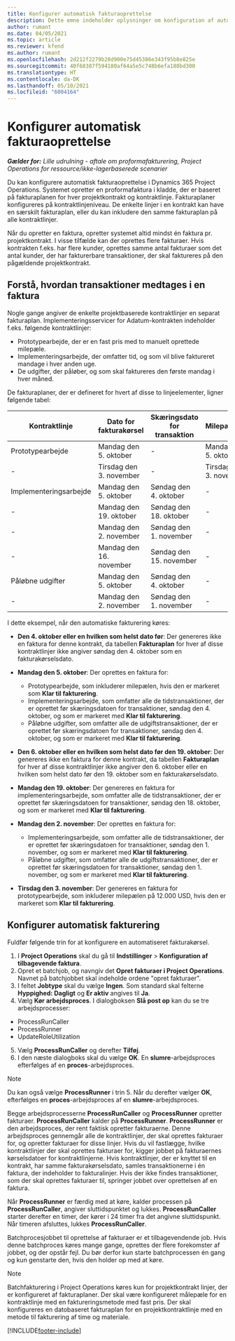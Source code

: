 ```yaml
---
title: Konfigurer automatisk fakturaoprettelse
description: Dette emne indeholder oplysninger om konfiguration af automatisk oprettelse af proformafakturaer.
author: rumant
ms.date: 04/05/2021
ms.topic: article
ms.reviewer: kfend
ms.author: rumant
ms.openlocfilehash: 2d212f2279b28d900e75d45386e343f95b8e825e
ms.sourcegitcommit: 40f68387f594180af64a5e5c748b6efa188bd300
ms.translationtype: HT
ms.contentlocale: da-DK
ms.lasthandoff: 05/10/2021
ms.locfileid: "6004164"
---
```

# <a name="set-up-automatic-invoice-creation"></a>Konfigurer automatisk fakturaoprettelse 
 
_**Gælder for:** Lille udrulning - aftale om proformafakturering, Project Operations for ressource/ikke-lagerbaserede scenarier_

Du kan konfigurere automatisk fakturaoprettelse i Dynamics 365 Project Operations. Systemet opretter en proformafaktura i kladde, der er baseret på fakturaplanen for hver projektkontrakt og kontraktlinje. Fakturaplaner konfigureres på kontraktlinjeniveau. De enkelte linjer i en kontrakt kan have en særskilt fakturaplan, eller du kan inkludere den samme fakturaplan på alle kontraktlinjer.

Når du opretter en faktura, opretter systemet altid mindst én faktura pr. projektkontrakt. I visse tilfælde kan der oprettes flere fakturaer. Hvis kontrakten f.eks. har flere kunder, oprettes samme antal fakturaer som det antal kunder, der har fakturerbare transaktioner, der skal faktureres på den pågældende projektkontrakt.

## <a name="understand-how-transactions-are-included-on-an-invoice"></a>Forstå, hvordan transaktioner medtages i en faktura 

Nogle gange angiver de enkelte projektbaserede kontraktlinjer en separat fakturaplan. Implementeringsservicer for Adatum-kontrakten indeholder f.eks. følgende kontraktlinjer:

- Prototypearbejde, der er en fast pris med to manuelt oprettede milepæle.
- Implementeringsarbejde, der omfatter tid, og som vil blive faktureret mandage i hver anden uge.
- De udgifter, der påløber, og som skal faktureres den første mandag i hver måned.

De fakturaplaner, der er defineret for hvert af disse to linjeelementer, ligner følgende tabel:

| Kontraktlinje | Dato for fakturakørsel | Skæringsdato for transaktion | Milepælsdato | Beløb for milepæl |
| --- | --- | --- | --- | --- |
| Prototypearbejde | Mandag den 5. oktober | - | Mandag den 5. oktober | 5000 USD |
| - | Tirsdag den 3. november | - | Tirsdag den 3. november | 12,000 USD |
| Implementeringsarbejde | Mandag den 5. oktober | Søndag den 4. oktober | - | - |
| - | Mandag den 19. oktober | Søndag den 18. oktober | - | - |
| - | Mandag den 2. november | Søndag den 1. november | - | - |
| - | Mandag den 16. november | Søndag den 15. november | - | - |
| Påløbne udgifter | Mandag den 5. oktober | Søndag den 4. oktober | - | - |
| - | Mandag den 2. november | Søndag den 1. november | - | - |

I dette eksempel, når den automatiske fakturering køres:

- **Den 4. oktober eller en hvilken som helst dato før**: Der genereres ikke en faktura for denne kontrakt, da tabellen **Fakturaplan** for hver af disse kontraktlinjer ikke angiver søndag den 4. oktober som en fakturakørselsdato.
- **Mandag den 5. oktober**: Der oprettes en faktura for:

    - Prototypearbejde, som inkluderer milepælen, hvis den er markeret som **Klar til fakturering**.
    - Implementeringsarbejde, som omfatter alle de tidstransaktioner, der er oprettet før skæringsdatoen for transaktioner, søndag den 4. oktober, og som er markeret med **Klar til fakturering**.
    - Påløbne udgifter, som omfatter alle de udgiftstransaktioner, der er oprettet før skæringsdatoen for transaktioner, søndag den 4. oktober, og som er markeret med **Klar til fakturering**.
  
- **Den 6. oktober eller en hvilken som helst dato før den 19. oktober**: Der genereres ikke en faktura for denne kontrakt, da tabellen **Fakturaplan** for hver af disse kontraktlinjer ikke angiver den 6. oktober eller en hvilken som helst dato før den 19. oktober som en fakturakørselsdato.
- **Mandag den 19. oktober**: Der genereres en faktura for implementeringsarbejde, som omfatter alle de tidstransaktioner, der er oprettet før skæringsdatoen for transaktioner, søndag den 18. oktober, og som er markeret med **Klar til fakturering**.
- **Mandag den 2. november**: Der oprettes en faktura for:

    - Implementeringsarbejde, som omfatter alle de tidstransaktioner, der er oprettet før skæringsdatoen for transaktioner, søndag den 1. november, og som er markeret med **Klar til fakturering**.
    - Påløbne udgifter, som omfatter alle de udgiftstransaktioner, der er oprettet før skæringsdatoen for transaktioner, søndag den 1. november, og som er markeret med **Klar til fakturering**.

- **Tirsdag den 3. november**: Der genereres en faktura for prototypearbejde, som inkluderer milepælen på 12.000 USD, hvis den er markeret som **Klar til fakturering**.

## <a name="configure-automatic-invoicing"></a>Konfigurer automatisk fakturering

Fuldfør følgende trin for at konfigurere en automatiseret fakturakørsel.

1. I **Project Operations** skal du gå til **Indstillinger** > **Konfiguration af tilbagevende faktura**.
2. Opret et batchjob, og navngiv det **Opret fakturaer i Project Operations**. Navnet på batchjobbet skal indeholde ordene "opret fakturaer".
3. I feltet **Jobtype** skal du vælge **Ingen**. Som standard skal felterne **Hyppighed: Dagligt** og **Er aktiv** angives til **Ja**.
4. Vælg **Kør arbejdsproces**. I dialogboksen **Slå post op** kan du se tre arbejdsprocesser:

- ProcessRunCaller
- ProcessRunner
- UpdateRoleUtilization

5. Vælg **ProcessRunCaller** og derefter **Tilføj**.
6. I den næste dialogboks skal du vælge **OK**. En **slumre**-arbejdsproces efterfølges af en **proces**-arbejdsproces. 

> [!NOTE]
> Du kan også vælge **ProcessRunner** i trin 5. Når du derefter vælger **OK**, efterfølges en **proces**-arbejdsproces af en **slumre**-arbejdsproces.

Begge arbejdsprocesserne **ProcessRunCaller** og **ProcessRunner** opretter fakturaer. **ProcessRunCaller** kalder på **ProcessRunner**. **ProcessRunner** er den arbejdsproces, der rent faktisk opretter fakturaerne. Denne arbejdsproces gennemgår alle de kontraktlinjer, der skal oprettes fakturaer for, og opretter fakturaer for disse linjer. Hvis du vil fastlægge, hvilke kontraktlinjer der skal oprettes fakturaer for, kigger jobbet på fakturaernes kørselsdatoer for kontraktlinjerne. Hvis kontraktlinjer, der er knyttet til en kontrakt, har samme fakturakørselsdato, samles transaktionerne i én faktura, der indeholder to fakturalinjer. Hvis der ikke findes transaktioner, som der skal oprettes fakturaer til, springer jobbet over oprettelsen af en faktura.

Når **ProcessRunner** er færdig med at køre, kalder processen på **ProcessRunCaller**, angiver sluttidspunktet og lukkes. **ProcessRunCaller** starter derefter en timer, der kører i 24 timer fra det angivne sluttidspunkt. Når timeren afsluttes, lukkes **ProcessRunCaller**.

Batchprocesjobbet til oprettelse af fakturaer er et tilbagevendende job. Hvis denne batchproces køres mange gange, oprettes der flere forekomster af jobbet, og der opstår fejl. Du bør derfor kun starte batchprocessen én gang og kun genstarte den, hvis den holder op med at køre.

> [!NOTE]
> Batchfakturering i Project Operations køres kun for projektkontrakt linjer, der er konfigureret af fakturaplaner. Der skal være konfigureret målepæle for en kontraktlinje med en faktureringsmetode med fast pris. Der skal konfigureres en datobaseret fakturaplan for en projektkontraktlinje med en metode til fakturering af time og materiale.


[!INCLUDE[footer-include](../../includes/footer-banner.md)]
